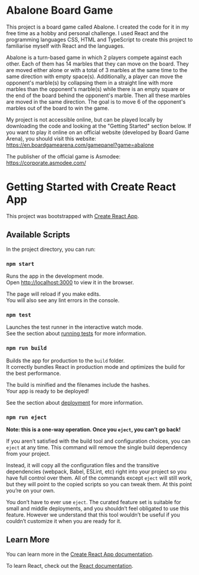 # Abalone Board Game

This project is a board game called Abalone. I created the code for it in my free time as a hobby and personal challenge. I used React and the programming languages CSS, HTML and TypeScript to create this project to familiarise myself with React and the languages.

Abalone is a turn-based game in which 2 players compete against each other.
Each of them has 14 marbles that they can move on the board.
They are moved either alone or with a total of 3 marbles at the same time to the same direction with empty space(s).
Additionally, a player can move the opponent's marble(s) by collapsing them in a straight line with more marbles than the opponent's marble(s) while there is an empty square or the end of the board behind the opponent's marble. Then all these marbles are moved in the same direction.
The goal is to move 6 of the opponent's marbles out of the board to win the game.

My project is not accessible online, but can be played locally by downloading the code and looking at the "Getting Started" section below.
If you want to play it online on an official website (developed by Board Game Arena), you should visit this website:
https://en.boardgamearena.com/gamepanel?game=abalone

The publisher of the official game is Asmodee:
https://corporate.asmodee.com/

# Getting Started with Create React App

This project was bootstrapped with [Create React App](https://github.com/facebook/create-react-app).

## Available Scripts

In the project directory, you can run:

### `npm start`

Runs the app in the development mode.\
Open [http://localhost:3000](http://localhost:3000) to view it in the browser.

The page will reload if you make edits.\
You will also see any lint errors in the console.

### `npm test`

Launches the test runner in the interactive watch mode.\
See the section about [running tests](https://facebook.github.io/create-react-app/docs/running-tests) for more information.

### `npm run build`

Builds the app for production to the `build` folder.\
It correctly bundles React in production mode and optimizes the build for the best performance.

The build is minified and the filenames include the hashes.\
Your app is ready to be deployed!

See the section about [deployment](https://facebook.github.io/create-react-app/docs/deployment) for more information.

### `npm run eject`

**Note: this is a one-way operation. Once you `eject`, you can’t go back!**

If you aren’t satisfied with the build tool and configuration choices, you can `eject` at any time. This command will remove the single build dependency from your project.

Instead, it will copy all the configuration files and the transitive dependencies (webpack, Babel, ESLint, etc) right into your project so you have full control over them. All of the commands except `eject` will still work, but they will point to the copied scripts so you can tweak them. At this point you’re on your own.

You don’t have to ever use `eject`. The curated feature set is suitable for small and middle deployments, and you shouldn’t feel obligated to use this feature. However we understand that this tool wouldn’t be useful if you couldn’t customize it when you are ready for it.

## Learn More

You can learn more in the [Create React App documentation](https://facebook.github.io/create-react-app/docs/getting-started).

To learn React, check out the [React documentation](https://reactjs.org/).
